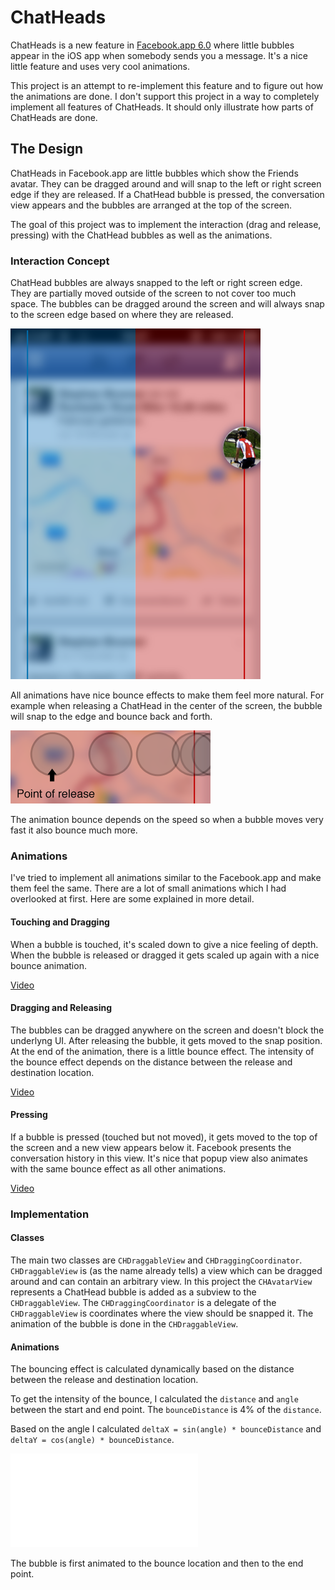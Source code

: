 # ChatHeads

ChatHeads is a new feature in [Facebook.app 6.0](http://www.theverge.com/2013/4/16/4230274/facebook-6-0-for-ipad-and-iphone-hands-on-with-chat-heads-stickers) where little bubbles appear in the iOS app when somebody sends you a message. It's a nice little feature and uses very cool animations.

This project is an attempt to re-implement this feature and to figure out how the animations are done. 
I don't support this project in a way to completely implement all features of ChatHeads. It should only illustrate how parts of ChatHeads are done.

## The Design

ChatHeads in Facebook.app are little bubbles which show the Friends avatar. They can be dragged around and will snap to the left or right screen edge if they are released. If a ChatHead bubble is pressed, the conversation view appears and the bubbles are arranged at the top of the screen.

The goal of this project was to implement the interaction (drag and release, pressing) with the ChatHead bubbles as well as the animations.

### Interaction Concept

ChatHead bubbles are always snapped to the left or right screen edge. They are partially moved outside of the screen to not cover too much space. The bubbles can be dragged around the screen and will always snap to the screen edge based on where they are released.

![](Resources/Interaction.png)

All animations have nice bounce effects to make them feel more natural. For example when releasing a ChatHead in the center of the screen, the bubble will snap to the edge and bounce back and forth.

![](Resources/Animation.png)

The animation bounce depends on the speed so when a bubble moves very fast it also bounce much more. 

### Animations

I've tried to implement all animations similar to the Facebook.app and make them feel the same. There are a lot of small animations which I had overlooked at first. Here are some explained in more detail.

#### Touching and Dragging

When a bubble is touched, it's scaled down to give a nice feeling of depth. 
When the bubble is released or dragged it gets scaled up again with a nice bounce animation.

[Video](https://dl.dropboxusercontent.com/u/2187517/Uploads/ChatHeads/touch.m4v)

#### Dragging and Releasing

The bubbles can be dragged anywhere on the screen and doesn't block the underlyng UI. After releasing the bubble, it gets moved to the snap position. At the end of the animation, there is a little bounce effect. The intensity of the bounce effect depends on the distance between the release and destination location. 

[Video](https://dl.dropboxusercontent.com/u/2187517/Uploads/ChatHeads/move.m4v)

#### Pressing

If a bubble is pressed (touched but not moved), it gets moved to the top of the screen and a new view appears below it. Facebook presents the conversation history in this view. It's nice that popup view also animates with the same bounce effect as all other animations.

[Video](https://dl.dropboxusercontent.com/u/2187517/Uploads/ChatHeads/states.m4v)

### Implementation

#### Classes
The main two classes are `CHDraggableView` and `CHDraggingCoordinator`. `CHDraggableView` is (as the name already tells) a view which can be dragged around and can contain an arbitrary view. In this project the `CHAvatarView` represents a ChatHead bubble is added as a subview to the `CHDraggableView`. The `CHDraggingCoordinator` is a delegate of the `CHDraggableView` is coordinates where the view should be snapped it. The animation of the bubble is done in the `CHDraggableView`.

#### Animations
The bouncing effect is calculated dynamically based on the distance between the release and destination location.

To get the intensity of the bounce, I calculated the `distance` and `angle` between the start and end point. The `bounceDistance` is 4% of the `distance`. 

Based on the angle I calculated `deltaX = sin(angle) * bounceDistance` and `deltaY = cos(angle) * bounceDistance`.

![](Resources/math.pdf)

The bubble is first animated to the bounce location and then to the end point.